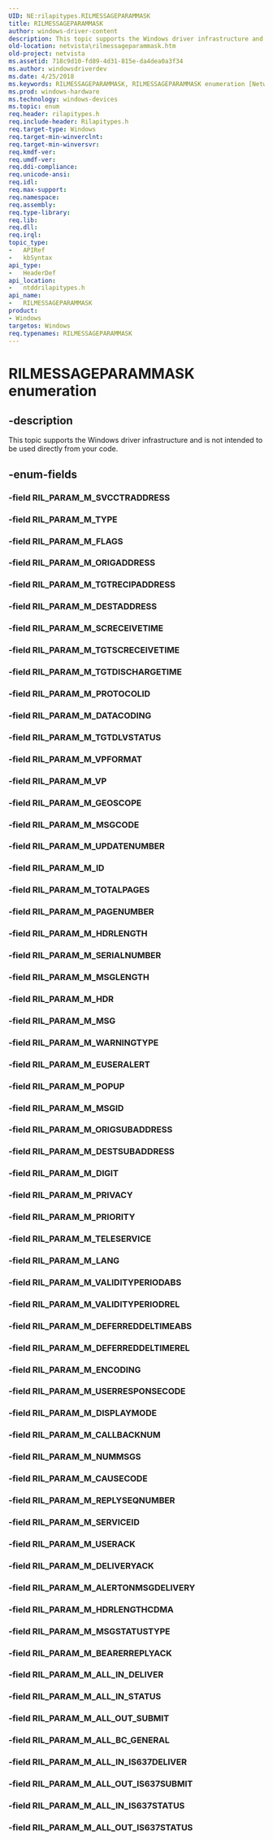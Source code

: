 ```yaml
---
UID: NE:rilapitypes.RILMESSAGEPARAMMASK
title: RILMESSAGEPARAMMASK
author: windows-driver-content
description: This topic supports the Windows driver infrastructure and is not intended to be used directly from your code.
old-location: netvista\rilmessageparammask.htm
old-project: netvista
ms.assetid: 718c9d10-fd89-4d31-815e-da4dea0a3f34
ms.author: windowsdriverdev
ms.date: 4/25/2018
ms.keywords: RILMESSAGEPARAMMASK, RILMESSAGEPARAMMASK enumeration [Network Drivers Starting with Windows Vista], RIL_PARAM_M_ALERTONMSGDELIVERY, RIL_PARAM_M_ALL_BC_GENERAL, RIL_PARAM_M_ALL_IN_DELIVER, RIL_PARAM_M_ALL_IN_IS637DELIVER, RIL_PARAM_M_ALL_IN_IS637STATUS, RIL_PARAM_M_ALL_IN_STATUS, RIL_PARAM_M_ALL_OUT_IS637STATUS, RIL_PARAM_M_ALL_OUT_IS637SUBMIT, RIL_PARAM_M_ALL_OUT_SUBMIT, RIL_PARAM_M_BEARERREPLYACK, RIL_PARAM_M_CALLBACKNUM, RIL_PARAM_M_CAUSECODE, RIL_PARAM_M_DATACODING, RIL_PARAM_M_DEFERREDDELTIMEABS, RIL_PARAM_M_DEFERREDDELTIMEREL, RIL_PARAM_M_DELIVERYACK, RIL_PARAM_M_DESTADDRESS, RIL_PARAM_M_DESTSUBADDRESS, RIL_PARAM_M_DIGIT, RIL_PARAM_M_DISPLAYMODE, RIL_PARAM_M_ENCODING, RIL_PARAM_M_EUSERALERT, RIL_PARAM_M_FLAGS, RIL_PARAM_M_GEOSCOPE, RIL_PARAM_M_HDR, RIL_PARAM_M_HDRLENGTH, RIL_PARAM_M_HDRLENGTHCDMA, RIL_PARAM_M_ID, RIL_PARAM_M_LANG, RIL_PARAM_M_MSG, RIL_PARAM_M_MSGCODE, RIL_PARAM_M_MSGID, RIL_PARAM_M_MSGLENGTH, RIL_PARAM_M_MSGSTATUSTYPE, RIL_PARAM_M_NUMMSGS, RIL_PARAM_M_ORIGADDRESS, RIL_PARAM_M_ORIGSUBADDRESS, RIL_PARAM_M_PAGENUMBER, RIL_PARAM_M_POPUP, RIL_PARAM_M_PRIORITY, RIL_PARAM_M_PRIVACY, RIL_PARAM_M_PROTOCOLID, RIL_PARAM_M_REPLYSEQNUMBER, RIL_PARAM_M_SCRECEIVETIME, RIL_PARAM_M_SERIALNUMBER, RIL_PARAM_M_SERVICEID, RIL_PARAM_M_TELESERVICE, RIL_PARAM_M_TGTDISCHARGETIME, RIL_PARAM_M_TGTDLVSTATUS, RIL_PARAM_M_TGTRECIPADDRESS, RIL_PARAM_M_TGTSCRECEIVETIME, RIL_PARAM_M_TOTALPAGES, RIL_PARAM_M_TYPE, RIL_PARAM_M_UPDATENUMBER, RIL_PARAM_M_USERACK, RIL_PARAM_M_USERRESPONSECODE, RIL_PARAM_M_VALIDITYPERIODABS, RIL_PARAM_M_VALIDITYPERIODREL, RIL_PARAM_M_VP, RIL_PARAM_M_VPFORMAT, RIL_PARAM_M_WARNINGTYPE, netvista.rilmessageparammask, ntddrilapitypes/RILMESSAGEPARAMMASK, ntddrilapitypes/RIL_PARAM_M_ALERTONMSGDELIVERY, ntddrilapitypes/RIL_PARAM_M_ALL_BC_GENERAL, ntddrilapitypes/RIL_PARAM_M_ALL_IN_DELIVER, ntddrilapitypes/RIL_PARAM_M_ALL_IN_IS637DELIVER, ntddrilapitypes/RIL_PARAM_M_ALL_IN_IS637STATUS, ntddrilapitypes/RIL_PARAM_M_ALL_IN_STATUS, ntddrilapitypes/RIL_PARAM_M_ALL_OUT_IS637STATUS, ntddrilapitypes/RIL_PARAM_M_ALL_OUT_IS637SUBMIT, ntddrilapitypes/RIL_PARAM_M_ALL_OUT_SUBMIT, ntddrilapitypes/RIL_PARAM_M_BEARERREPLYACK, ntddrilapitypes/RIL_PARAM_M_CALLBACKNUM, ntddrilapitypes/RIL_PARAM_M_CAUSECODE, ntddrilapitypes/RIL_PARAM_M_DATACODING, ntddrilapitypes/RIL_PARAM_M_DEFERREDDELTIMEABS, ntddrilapitypes/RIL_PARAM_M_DEFERREDDELTIMEREL, ntddrilapitypes/RIL_PARAM_M_DELIVERYACK, ntddrilapitypes/RIL_PARAM_M_DESTADDRESS, ntddrilapitypes/RIL_PARAM_M_DESTSUBADDRESS, ntddrilapitypes/RIL_PARAM_M_DIGIT, ntddrilapitypes/RIL_PARAM_M_DISPLAYMODE, ntddrilapitypes/RIL_PARAM_M_ENCODING, ntddrilapitypes/RIL_PARAM_M_EUSERALERT, ntddrilapitypes/RIL_PARAM_M_FLAGS, ntddrilapitypes/RIL_PARAM_M_GEOSCOPE, ntddrilapitypes/RIL_PARAM_M_HDR, ntddrilapitypes/RIL_PARAM_M_HDRLENGTH, ntddrilapitypes/RIL_PARAM_M_HDRLENGTHCDMA, ntddrilapitypes/RIL_PARAM_M_ID, ntddrilapitypes/RIL_PARAM_M_LANG, ntddrilapitypes/RIL_PARAM_M_MSG, ntddrilapitypes/RIL_PARAM_M_MSGCODE, ntddrilapitypes/RIL_PARAM_M_MSGID, ntddrilapitypes/RIL_PARAM_M_MSGLENGTH, ntddrilapitypes/RIL_PARAM_M_MSGSTATUSTYPE, ntddrilapitypes/RIL_PARAM_M_NUMMSGS, ntddrilapitypes/RIL_PARAM_M_ORIGADDRESS, ntddrilapitypes/RIL_PARAM_M_ORIGSUBADDRESS, ntddrilapitypes/RIL_PARAM_M_PAGENUMBER, ntddrilapitypes/RIL_PARAM_M_POPUP, ntddrilapitypes/RIL_PARAM_M_PRIORITY, ntddrilapitypes/RIL_PARAM_M_PRIVACY, ntddrilapitypes/RIL_PARAM_M_PROTOCOLID, ntddrilapitypes/RIL_PARAM_M_REPLYSEQNUMBER, ntddrilapitypes/RIL_PARAM_M_SCRECEIVETIME, ntddrilapitypes/RIL_PARAM_M_SERIALNUMBER, ntddrilapitypes/RIL_PARAM_M_SERVICEID, ntddrilapitypes/RIL_PARAM_M_TELESERVICE, ntddrilapitypes/RIL_PARAM_M_TGTDISCHARGETIME, ntddrilapitypes/RIL_PARAM_M_TGTDLVSTATUS, ntddrilapitypes/RIL_PARAM_M_TGTRECIPADDRESS, ntddrilapitypes/RIL_PARAM_M_TGTSCRECEIVETIME, ntddrilapitypes/RIL_PARAM_M_TOTALPAGES, ntddrilapitypes/RIL_PARAM_M_TYPE, ntddrilapitypes/RIL_PARAM_M_UPDATENUMBER, ntddrilapitypes/RIL_PARAM_M_USERACK, ntddrilapitypes/RIL_PARAM_M_USERRESPONSECODE, ntddrilapitypes/RIL_PARAM_M_VALIDITYPERIODABS, ntddrilapitypes/RIL_PARAM_M_VALIDITYPERIODREL, ntddrilapitypes/RIL_PARAM_M_VP, ntddrilapitypes/RIL_PARAM_M_VPFORMAT, ntddrilapitypes/RIL_PARAM_M_WARNINGTYPE
ms.prod: windows-hardware
ms.technology: windows-devices
ms.topic: enum
req.header: rilapitypes.h
req.include-header: Rilapitypes.h
req.target-type: Windows
req.target-min-winverclnt: 
req.target-min-winversvr: 
req.kmdf-ver: 
req.umdf-ver: 
req.ddi-compliance: 
req.unicode-ansi: 
req.idl: 
req.max-support: 
req.namespace: 
req.assembly: 
req.type-library: 
req.lib: 
req.dll: 
req.irql: 
topic_type:
-	APIRef
-	kbSyntax
api_type:
-	HeaderDef
api_location:
-	ntddrilapitypes.h
api_name:
-	RILMESSAGEPARAMMASK
product:
- Windows
targetos: Windows
req.typenames: RILMESSAGEPARAMMASK
---
```


# RILMESSAGEPARAMMASK enumeration


## -description


This topic supports the Windows driver infrastructure and is not intended to be used directly from your code.


## -enum-fields




### -field RIL_PARAM_M_SVCCTRADDRESS


### -field RIL_PARAM_M_TYPE


### -field RIL_PARAM_M_FLAGS


### -field RIL_PARAM_M_ORIGADDRESS


### -field RIL_PARAM_M_TGTRECIPADDRESS


### -field RIL_PARAM_M_DESTADDRESS


### -field RIL_PARAM_M_SCRECEIVETIME


### -field RIL_PARAM_M_TGTSCRECEIVETIME


### -field RIL_PARAM_M_TGTDISCHARGETIME


### -field RIL_PARAM_M_PROTOCOLID


### -field RIL_PARAM_M_DATACODING


### -field RIL_PARAM_M_TGTDLVSTATUS


### -field RIL_PARAM_M_VPFORMAT


### -field RIL_PARAM_M_VP


### -field RIL_PARAM_M_GEOSCOPE


### -field RIL_PARAM_M_MSGCODE


### -field RIL_PARAM_M_UPDATENUMBER


### -field RIL_PARAM_M_ID


### -field RIL_PARAM_M_TOTALPAGES


### -field RIL_PARAM_M_PAGENUMBER


### -field RIL_PARAM_M_HDRLENGTH


### -field RIL_PARAM_M_SERIALNUMBER


### -field RIL_PARAM_M_MSGLENGTH


### -field RIL_PARAM_M_HDR


### -field RIL_PARAM_M_MSG


### -field RIL_PARAM_M_WARNINGTYPE


### -field RIL_PARAM_M_EUSERALERT


### -field RIL_PARAM_M_POPUP


### -field RIL_PARAM_M_MSGID


### -field RIL_PARAM_M_ORIGSUBADDRESS


### -field RIL_PARAM_M_DESTSUBADDRESS


### -field RIL_PARAM_M_DIGIT


### -field RIL_PARAM_M_PRIVACY


### -field RIL_PARAM_M_PRIORITY


### -field RIL_PARAM_M_TELESERVICE


### -field RIL_PARAM_M_LANG


### -field RIL_PARAM_M_VALIDITYPERIODABS


### -field RIL_PARAM_M_VALIDITYPERIODREL


### -field RIL_PARAM_M_DEFERREDDELTIMEABS


### -field RIL_PARAM_M_DEFERREDDELTIMEREL


### -field RIL_PARAM_M_ENCODING


### -field RIL_PARAM_M_USERRESPONSECODE


### -field RIL_PARAM_M_DISPLAYMODE


### -field RIL_PARAM_M_CALLBACKNUM


### -field RIL_PARAM_M_NUMMSGS


### -field RIL_PARAM_M_CAUSECODE


### -field RIL_PARAM_M_REPLYSEQNUMBER


### -field RIL_PARAM_M_SERVICEID


### -field RIL_PARAM_M_USERACK


### -field RIL_PARAM_M_DELIVERYACK


### -field RIL_PARAM_M_ALERTONMSGDELIVERY


### -field RIL_PARAM_M_HDRLENGTHCDMA


### -field RIL_PARAM_M_MSGSTATUSTYPE


### -field RIL_PARAM_M_BEARERREPLYACK


### -field RIL_PARAM_M_ALL_IN_DELIVER


### -field RIL_PARAM_M_ALL_IN_STATUS


### -field RIL_PARAM_M_ALL_OUT_SUBMIT


### -field RIL_PARAM_M_ALL_BC_GENERAL


### -field RIL_PARAM_M_ALL_IN_IS637DELIVER


### -field RIL_PARAM_M_ALL_OUT_IS637SUBMIT


### -field RIL_PARAM_M_ALL_IN_IS637STATUS


### -field RIL_PARAM_M_ALL_OUT_IS637STATUS

